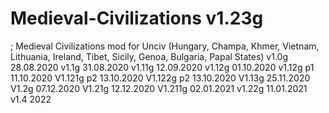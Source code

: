 # Medieval-Civilizations v1.23g
; Medieval Civilizations mod for Unciv (Hungary, Champa, Khmer, Vietnam, Lithuania, Ireland, Tibet, Sicily, Genoa, Bulgaria, Papal States)
v1.0g 28.08.2020
v1.1g 31.08.2020
v1.11g 12.09.2020
v1.12g 01.10.2020
v1.12g p1 11.10.2020
V1.121g p2 13.10.2020
V1.122g p2 13.10.2020
V1.13g 25.11.2020
V1.2g 07.12.2020
V1.21g 12.12.2020
V1.211g 02.01.2021
v1.22g 11.01.2021
v1.4 2022
